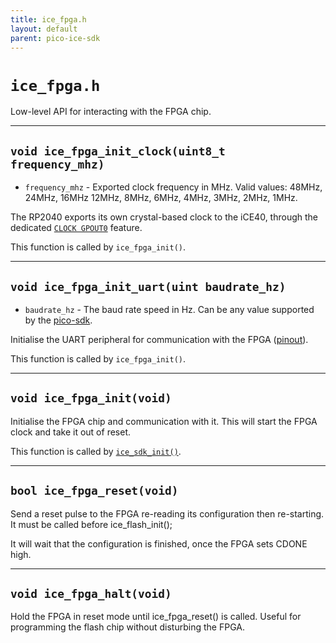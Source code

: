 ```yaml
---
title: ice_fpga.h
layout: default
parent: pico-ice-sdk
---
```


# `ice_fpga.h`

Low-level API for interacting with the FPGA chip.

---

## `void ice_fpga_init_clock(uint8_t frequency_mhz)`

* `frequency_mhz` - Exported clock frequency in MHz. Valid values: 48MHz, 24MHz, 16MHz 12MHz, 8MHz, 6MHz, 4MHz, 3MHz, 2MHz, 1MHz.

The RP2040 exports its own crystal-based clock to the iCE40, through the dedicated [`CLOCK GPOUT0`](https://datasheets.raspberrypi.com/rp2040/rp2040-datasheet.pdf) feature.

This function is called by `ice_fpga_init()`.

---

## `void ice_fpga_init_uart(uint baudrate_hz)`

* `baudrate_hz` - The baud rate speed in Hz.
Can be any value supported by the
[pico-sdk](https://raspberrypi.github.io/pico-sdk-doxygen/group__hardware__uart.html).

Initialise the UART peripheral for communication with the FPGA ([pinout](../hardware/pinout.html)).

This function is called by `ice_fpga_init()`.

---

## `void ice_fpga_init(void)`

Initialise the FPGA chip and communication with it.
This will start the FPGA clock and take it out of reset.

This function is called by [`ice_sdk_init()`](ice_sdk.html).

---

## `bool ice_fpga_reset(void)`

Send a reset pulse to the FPGA re-reading its configuration then re-starting.
It must be called before ice_flash_init();

It will wait that the configuration is finished, once the FPGA sets CDONE high.

---

## `void ice_fpga_halt(void)`

Hold the FPGA in reset mode until ice_fpga_reset() is called.
Useful for programming the flash chip without disturbing the FPGA.
